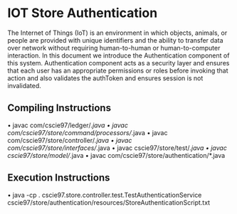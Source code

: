 # IOT Store Authentication 

The Internet of Things (IoT) is an environment in which objects, animals, or
people are provided with unique identifiers and the ability to transfer data over network without requiring human-to-human or human-to-computer interaction. 
In this document we introduce the Authentication component of this system. Authentication component acts as a security layer and ensures that each user has an appropriate permissions or roles before invoking that action and also validates the authToken and ensures session is not invalidated.



## Compiling Instructions

•	javac com/cscie97/ledger/*.java
•	javac com/cscie97/store/command/processors/*.java
•	javac com/cscie97/store/controller/*.java
•	javac com/cscie97/store/interfaces/*.java
•	javac cscie97/store/test/*.java
•	javac cscie97/store/model/*.java
•	javac com/cscie97/store/authentication/*.java




## Execution Instructions

•	java -cp . cscie97.store.controller.test.TestAuthenticationService cscie97/store/authentication/resources/StoreAuthenticationScript.txt


